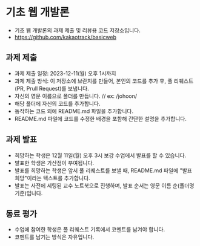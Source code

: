 # 기초 웹 개발론
* 기초 웹 개발론의 과제 제출 및 리뷰용 코드 저장소입니다. 
* https://github.com/kakaotrack/basicweb

## 과제 제출
* 과제 제출 일정: 2023-12-11(월) 오후 1시까지
* 과제 제출 방식: 이 저장소에 브란치를 만들어, 본인의 코드를 추가 후, 풀 리퀘스트(PR, Prull Request)를 보냅니다. 
 * 자신의 영문 이름으로 폴더를 만듭니다. // ex: /johoon/
 * 해당 폴더에 자신의 코드를 추가합니다.
 * 동작하는 코드 외에 README.md 파일을 추가합니다.
 * README.md 파일에 코드를 수정한 배경을 포함해 간단한 설명을 추가합니다.

## 과제 발표
* 희망하는 학생은 12월 11일(월) 오후 3시 보강 수업에서 발표를 할 수 있습니다. 
* 발표한 학생은 가산점이 부여됩니다.
* 발표를 희망하는 학생은 앞서 풀 리퀘스트를 보낼 때, README.md 파일에 "발표 희망"이라는 텍스트를 추가합니다.
* 발표는 사전에 세팅된 교수 노트북으로 진행하며, 발표 순서는 영문 이름 순(폴더명 기준)입니다.

## 동료 평가
* 수업에 참여한 학생은 풀 리퀘스트 기록에서 코멘트를 남겨야 합니다.
* 코멘트를 남기는 방식은 자유입니다.

